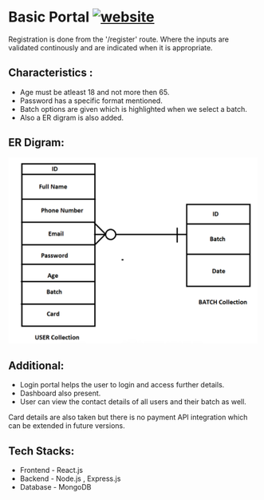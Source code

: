 # Basic Portal [![website](https://img.shields.io/website?label=Live&style=for-the-badge&url=https%3A%2F%2Fcodestackr.com)](https://portal-basic.onrender.com/register)

Registration is done from the '/register' route. Where the inputs are validated continously and are indicated when it is appropriate.
## Characteristics :
- Age must be atleast 18 and not more then 65.
- Password has a specific format mentioned.
- Batch options are given which is highlighted when we select a batch.
- Also a ER digram is also added.

## ER Digram: 
<img src="image/ER -diagram.jpg" width=500 />

## Additional:
- Login portal helps the user to login and access further details.
- Dashboard also present.
- User can view the contact details of all users and their batch as well.

Card details are also taken but there is no payment API integration which can be extended in future versions.

## Tech Stacks:
- Frontend - React.js
- Backend - Node.js , Express.js
- Database - MongoDB
